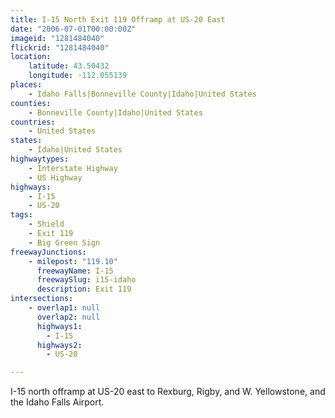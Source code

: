 ```yaml
---
title: I-15 North Exit 119 Offramp at US-20 East
date: "2006-07-01T00:00:00Z"
imageid: "1281484040"
flickrid: "1281484040"
location:
    latitude: 43.50432
    longitude: -112.055139
places:
    - Idaho Falls|Bonneville County|Idaho|United States
counties:
    - Bonneville County|Idaho|United States
countries:
    - United States
states:
    - Idaho|United States
highwaytypes:
    - Interstate Highway
    - US Highway
highways:
    - I-15
    - US-20
tags:
    - Shield
    - Exit 119
    - Big Green Sign
freewayJunctions:
    - milepost: "119.10"
      freewayName: I-15
      freewaySlug: i15-idaho
      description: Exit 119
intersections:
    - overlap1: null
      overlap2: null
      highways1:
        - I-15
      highways2:
        - US-20

---
```

I-15 north offramp at US-20 east to Rexburg, Rigby, and W. Yellowstone, and the Idaho Falls Airport.